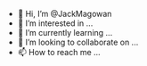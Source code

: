 - 👋 Hi, I’m @JackMagowan
- 👀 I’m interested in ...
- 🌱 I’m currently learning ...
- 💞️ I’m looking to collaborate on ...
- 📫 How to reach me ...

<!---
JackMagowan/JackMagowan is a ✨ special ✨ repository because its `README.md` (this file) appears on your GitHub profile.
You can click the Preview link to take a look at your changes.
--->
